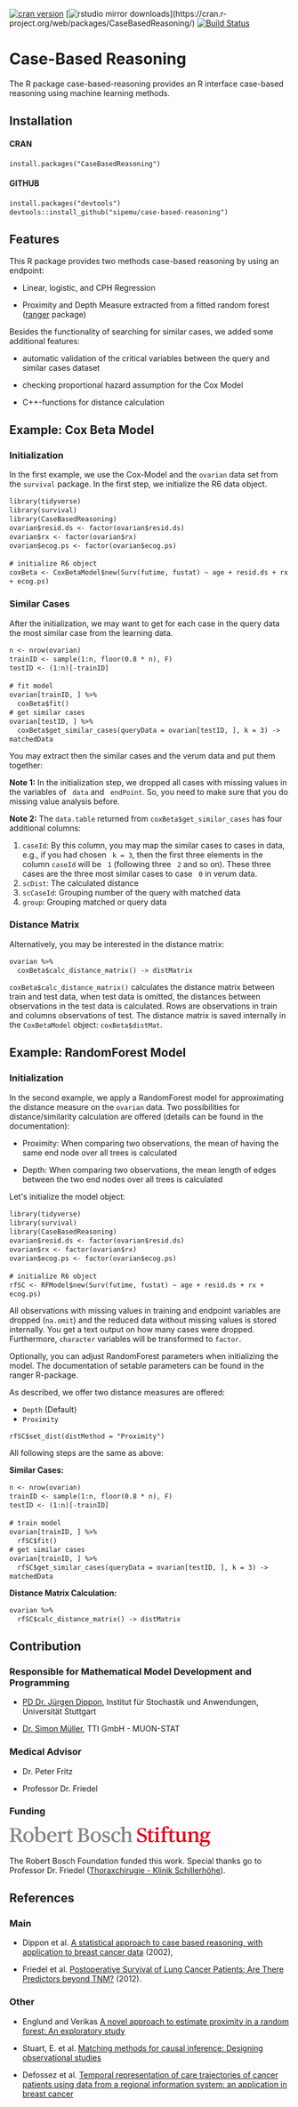 [![cran version](http://www.r-pkg.org/badges/version/CaseBasedReasoning)](https://cran.rstudio.com/web/packages/CaseBasedReasoning) 
[![rstudio mirror downloads](http://cranlogs.r-pkg.org/badges/CaseBasedReasoning?)](https://cran.r-project.org/web/packages/CaseBasedReasoning/)
[![Build Status](https://travis-ci.org/sipemu/case-based-reasoning.svg?branch=master)](https://travis-ci.org/sipemu/case-based-reasoning)

# Case-Based Reasoning

The R package case-based-reasoning provides an R interface case-based reasoning using machine learning methods.

## Installation

#### CRAN

```
install.packages("CaseBasedReasoning")
```

#### GITHUB

```
install.packages("devtools")
devtools::install_github("sipemu/case-based-reasoning")
```

## Features

This R package provides two methods case-based reasoning by using an endpoint:

- Linear, logistic, and CPH Regression

- Proximity and Depth Measure extracted from a fitted random forest ([ranger](https://github.com/imbs-hl/ranger) package)

Besides the functionality of searching for similar cases, we added some additional features:

- automatic validation of the critical variables between the query and similar cases dataset

- checking proportional hazard assumption for the Cox Model

- C++-functions for distance calculation


## Example: Cox Beta Model

### Initialization

In the first example, we use the Cox-Model and the `ovarian` data set from the 
`survival` package. In the first step, we initialize the R6 data object. 

```
library(tidyverse)
library(survival)
library(CaseBasedReasoning)
ovarian$resid.ds <- factor(ovarian$resid.ds)
ovarian$rx <- factor(ovarian$rx)
ovarian$ecog.ps <- factor(ovarian$ecog.ps)

# initialize R6 object
coxBeta <- CoxBetaModel$new(Surv(futime, fustat) ~ age + resid.ds + rx + ecog.ps)
```

### Similar Cases 

After the initialization, we may want to get for each case in the query data the most similar case from the learning data. 
```{r}
n <- nrow(ovarian)
trainID <- sample(1:n, floor(0.8 * n), F)
testID <- (1:n)[-trainID]

# fit model 
ovarian[trainID, ] %>% 
  coxBeta$fit()
# get similar cases
ovarian[testID, ] %>%
  coxBeta$get_similar_cases(queryData = ovarian[testID, ], k = 3) -> matchedData
```

You may extract then the similar cases and the verum data and put them together:

**Note 1:** In the initialization step, we dropped all cases with missing values in the variables of ` data` and ` endPoint`. So, you need to make sure that you do missing value analysis before.

**Note 2:** The `data.table` returned from `coxBeta$get_similar_cases` has four additional columns:

1. `caseId`: By this column, you may map the similar cases to cases in data, e.g., if you had chosen ` k = 3`, then the first three elements in the column `caseId` will be ` 1` (following three ` 2` and so on). These three cases are the three most similar cases to case ` 0` in verum data.
2. `scDist`: The calculated distance
3. `scCaseId`: Grouping number of the query with matched data
4. `group`: Grouping matched or query data


### Distance Matrix

Alternatively, you may be interested in the distance matrix:

```{r}
ovarian %>%
  coxBeta$calc_distance_matrix() -> distMatrix
```
`coxBeta$calc_distance_matrix()` calculates the distance matrix between train and test data, when test data is omitted, the distances between observations in the test data is calculated. Rows are observations in train and columns observations of test.
The distance matrix is saved internally in the `CoxBetaModel` object: `coxBeta$distMat`.


## Example: RandomForest Model

### Initialization 

In the second example, we apply a RandomForest model for approximating the distance measure  on the `ovarian` data. Two possibilities for distance/similarity calculation are offered (details can be found in the documentation): 

- Proximity: When comparing two observations, the mean of having the same end node over all trees is calculated

- Depth: When comparing two observations, the mean length of edges between the two end nodes over all trees is calculated 

Let's initialize the model object: 

```{r, warning=FALSE, message=FALSE}
library(tidyverse)
library(survival)
library(CaseBasedReasoning)
ovarian$resid.ds <- factor(ovarian$resid.ds)
ovarian$rx <- factor(ovarian$rx)
ovarian$ecog.ps <- factor(ovarian$ecog.ps)

# initialize R6 object
rfSC <- RFModel$new(Surv(futime, fustat) ~ age + resid.ds + rx + ecog.ps)
```

All observations with missing values in training and endpoint variables are dropped (`na.omit`) and the reduced data without missing values is stored internally. You get a text output on how many cases were dropped. Furthermore, `character` variables will be transformed to `factor`.

Optionally, you can adjust RandomForest parameters when initializing the model. The documentation of setable parameters can be found in the ranger R-package. 

As described, we offer two distance measures are offered:

+ `Depth` (Default)
+ `Proximity`

```{r, warning=FALSE, message=FALSE}
rfSC$set_dist(distMethod = "Proximity")
```

All following steps are the same as above:

**Similar Cases:**
```{r}
n <- nrow(ovarian)
trainID <- sample(1:n, floor(0.8 * n), F)
testID <- (1:n)[-trainID]

# train model 
ovarian[trainID, ] %>% 
  rfSC$fit()
# get similar cases
ovarian[trainID, ] %>%
  rfSC$get_similar_cases(queryData = ovarian[testID, ], k = 3) -> matchedData
```

**Distance Matrix Calculation:**
```{r}
ovarian %>%
  rfSC$calc_distance_matrix() -> distMatrix
```

## Contribution

### Responsible for Mathematical Model Development and Programming

- [PD Dr. J&uuml;rgen Dippon](http://www.isa.uni-stuttgart.de/LstStoch/Dippon/), Institut f&uuml;r Stochastik und Anwendungen, Universit&auml;t Stuttgart

- [Dr. Simon M&uuml;ller](http://muon-stat.com/), TTI GmbH - MUON-STAT

### Medical Advisor

- Dr. Peter Fritz

- Professor Dr. Friedel


### Funding

![Robert-Bosch-Stifung](inst/img/RBS_Logo.png)

The Robert Bosch Foundation funded this work. Special thanks go to Professor Dr. Friedel ([Thoraxchirugie - Klinik Schillerhöhe](http://www.rbk.de/standorte/klinik-schillerhoehe/abteilungen/thoraxchirurgie/team.html)).

## References

### Main

- Dippon et al. [A statistical approach to case based reasoning, with application to breast cancer data](http://dl.acm.org/citation.cfm?id=608456) (2002),

- Friedel et al. [Postoperative Survival of Lung Cancer Patients: Are There Predictors beyond TNM?](http://ar.iiarjournals.org/content/33/4/1609.short) (2012).

### Other

- Englund and Verikas [A novel approach to estimate proximity in a random forest: An exploratory study](https://www.researchgate.net/publication/257404436_A_novel_approach_to_estimate_proximity_in_a_random_forest_An_exploratory_study)

- Stuart, E. et al. [Matching methods for causal inference: Designing observational studies](http://www.biostat.jhsph.edu/~estuart/StuRub_MatchingChapter_07.pdf)

- Defossez et al. [Temporal representation of care trajectories of cancer patients using data from a regional information system: an application in breast cancer](http://www.biomedcentral.com/1472-6947/14/24)
